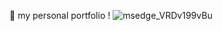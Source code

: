 👻 my personal portfolio  !
![msedge_VRDv199vBu](https://github.com/user-attachments/assets/0da5bc76-ee35-4746-a9a6-24bbcab12bc9)
